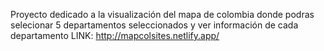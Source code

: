 Proyecto dedicado a la visualización del mapa de colombia donde podras selecionar 5 departamentos seleccionados y ver información de cada departamento
LINK: http://mapcolsites.netlify.app/
